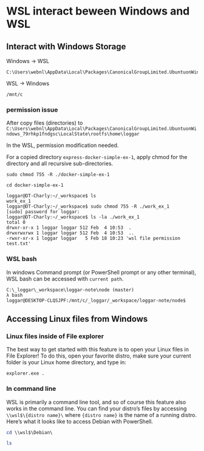 # WSL interact beween Windows and WSL

## Interact with Windows Storage

Windows -> WSL

```
C:\Users\webnl\AppData\Local\Packages\CanonicalGroupLimited.UbuntuonWindows_79rhkp1fndgsc\LocalState\rootfs\home\loggar
```

WSL -> Windows

```
/mnt/c
```

### permission issue

After copy files (directories) to `C:\Users\webnl\AppData\Local\Packages\CanonicalGroupLimited.UbuntuonWindows_79rhkp1fndgsc\LocalState\rootfs\home\loggar`

In the WSL, permission modification needed.

For a copied directory `express-docker-simple-ex-1`, apply chmod for the directory and all recursive sub-directories.

```
sudo chmod 755 -R ./docker-simple-ex-1

cd docker-simple-ex-1
```

```
loggar@DT-Charly:~/_workspace$ ls
work_ex_1
loggar@DT-Charly:~/_workspace$ sudo chmod 755 -R ./work_ex_1
[sudo] password for loggar:
loggar@DT-Charly:~/_workspace$ ls -la ./work_ex_1
total 0
drwxr-xr-x 1 loggar loggar 512 Feb  4 10:53  .
drwxrwxrwx 1 loggar loggar 512 Feb  4 10:53  ..
-rwxr-xr-x 1 loggar loggar   5 Feb 18 10:23 'wsl file permission test.txt'
```

### WSL bash

In windows Command prompt (or PowerShell prompt or any other terminal), WSL bash can be accessed with `current path`.

```
C:\_loggar\_workspace\loggar-note\node (master)
λ bash
loggar@DESKTOP-CLQSJPF:/mnt/c/_loggar/_workspace/loggar-note/node$
```

## Accessing Linux files from Windows

### Linux files inside of File explorer

The best way to get started with this feature is to open your Linux files in File Explorer! To do this, open your favorite distro, make sure your current folder is your Linux home directory, and type in:

```
explorer.exe .
```



### In command line

WSL is primarily a command line tool, and so of course this feature also works in the command line. You can find your distro’s files by accessing `\\wsl$\{distro name}\` where `{distro name}` is the name of a running distro. Here’s what it looks like to access Debian with PowerShell.

```PowerShell
cd \\wsl$\Debian\

ls
```